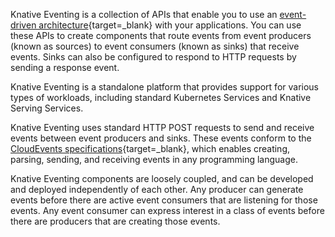<!-- Snippet used in the following topics:
- versioned/eventing/README.md
- versioned/README.md
-->
Knative Eventing is a collection of APIs that enable you to use an [event-driven architecture](https://en.wikipedia.org/wiki/Event-driven_architecture){target=_blank} with your applications. You can use these APIs to create components that route events from event producers (known as sources) to event consumers (known as sinks) that receive events. Sinks can also be configured to respond to HTTP requests by sending a response event.

Knative Eventing is a standalone platform that provides support for various types of workloads, including standard Kubernetes Services and Knative Serving Services.

Knative Eventing uses standard HTTP POST requests to send and receive events between event producers and sinks. These events conform to the [CloudEvents specifications](https://cloudevents.io/){target=_blank}, which enables creating, parsing, sending, and receiving events in any programming language.

Knative Eventing components are loosely coupled, and can be developed and deployed independently of each other. Any producer can generate events before there are active event consumers that are listening for those events. Any event consumer can express interest in a class of events before there are producers that are creating those events.
